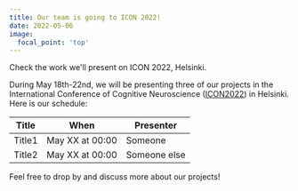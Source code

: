 ```yaml
---
title: Our team is going to ICON 2022!
date: 2022-05-06
image:
  focal_point: 'top'
---
```


Check the work we'll present on ICON 2022, Helsinki.

<!--more-->

During May 18th-22nd, we will be presenting three of our projects in the International Conference of Cognitive Neuroscience ([ICON2022](https://www2.helsinki.fi/en/conferences/international-conference-of-cognitive-neuroscience-2020)) in Helsinki. Here is our schedule:

| Title       | When            | Presenter    |
| ----------  | --------------- | ---------    |
| Title1      | May XX at 00:00 | Someone      |
| Title2      | May XX at 00:00 | Someone else |


Feel free to drop by and discuss more about our projects!
